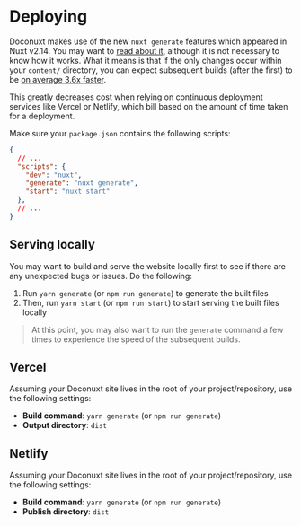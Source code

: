 # Deploying

Doconuxt makes use of the new `nuxt generate` features which appeared in Nuxt v2.14. You may want to [read about it](https://nuxtjs.org/blog/nuxt-static-improvements/), although it is not necessary to know how it works. What it means is that if the only changes occur within your `content/` directory, you can expect subsequent builds (after the first) to be [on average 3.6x faster](https://nuxtjs.org/blog/nuxt-static-improvements/).

This greatly decreases cost when relying on continuous deployment services like Vercel or Netlify, which bill based on the amount of time taken for a deployment.

<callout type="warning" title="important">

Make sure your `package.json` contains the following scripts:

```json
{
  // ...
  "scripts": {
    "dev": "nuxt",
    "generate": "nuxt generate",
    "start": "nuxt start"
  },
  // ...
}
```

</callout>

## Serving locally

You may want to build and serve the website locally first to see if there are any unexpected bugs or issues. Do the following:

1. Run `yarn generate` (or `npm run generate`) to generate the built files
2. Then, run `yarn start` (or `npm run start`) to start serving the built files locally

> At this point, you may also want to run the `generate` command a few times to experience the speed of the subsequent builds.

## Vercel

Assuming your Doconuxt site lives in the root of your project/repository, use the following settings:

- **Build command**: `yarn generate` (or `npm run generate`)
- **Output directory**: `dist`

## Netlify

Assuming your Doconuxt site lives in the root of your project/repository, use the following settings:

- **Build command**: `yarn generate` (or `npm run generate`)
- **Publish directory**: `dist`
